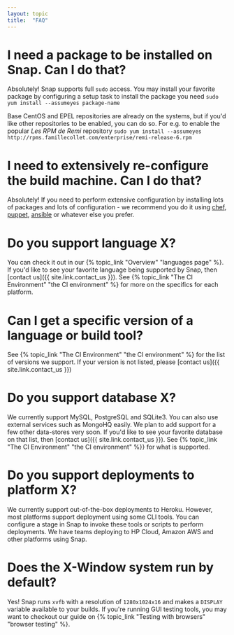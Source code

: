 ```yaml
---
layout: topic
title:  "FAQ"
---
```


# I need a package to be installed on Snap. Can I do that?

Absolutely! Snap supports full `sudo` access. You may install your favorite package by configuring a setup task to install the package you need `sudo yum install --assumeyes package-name`

Base CentOS and EPEL repositories are already on the systems, but if you'd like other repositories to be enabled, you can do so. For e.g. to enable the popular *Les RPM de Remi* repository `sudo yum install --assumeyes http://rpms.famillecollet.com/enterprise/remi-release-6.rpm`

# I need to extensively re-configure the build machine. Can I do that?

Absolutely! If you need to perform extensive configuration by installing lots of packages and lots of configuration - we recommend you do it using [chef](http://www.getchef.com/), [puppet](http://puppetlabs.com/), [ansible](http://www.ansible.com/) or whatever else you prefer.

# Do you support language X?

You can check it out in our {% topic_link "Overview" "languages page" %}. If you'd like to see your favorite language being supported by Snap, then [contact us]({{ site.link.contact_us }}). See {% topic_link "The CI Environment" "the CI environment" %} for more on the specifics for each platform.

# Can I get a specific version of a language or build tool?

See {% topic_link "The CI Environment" "the CI environment" %} for the list of versions we support. If your version is not listed,  please [contact us]({{ site.link.contact_us }})

# Do you support database X?

We currently support MySQL, PostgreSQL and SQLite3. You can also use external services such as MongoHQ easily. We plan to add support for a few other data-stores very soon. If you'd like to see your favorite database on that list, then [contact us]({{ site.link.contact_us }}). See {% topic_link "The CI Environment" "the CI environment" %}} for what is supported.

# Do you support deployments to platform X?

We currently support out-of-the-box deployments to Heroku. However, most platforms support deployment using some CLI tools. You can configure a stage in Snap to invoke these tools or scripts to perform deployments. We have teams deploying to HP Cloud, Amazon AWS and other platforms using Snap.

# Does the X-Window system run by default?

Yes! Snap runs `xvfb` with a resolution of `1280x1024x16` and makes a `DISPLAY` variable available to your builds. If you're running GUI testing tools, you may want to checkout our guide on {% topic_link "Testing with browsers" "browser testing" %}.



